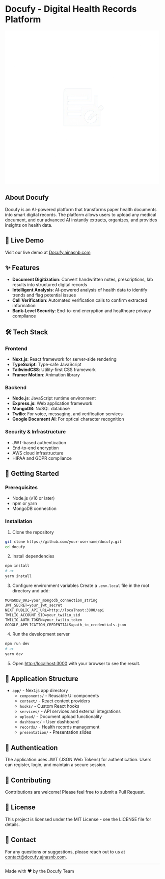 # Docufy - Digital Health Records Platform

![Docufy Logo](public/assets/logo-removebg-preview.png)

## About Docufy

Docufy is an AI-powered platform that transforms paper health documents into smart digital records. The platform allows users to upload any medical document, and our advanced AI instantly extracts, organizes, and provides insights on health data.

## 🚀 Live Demo

Visit our live demo at [Docufy.ajnasnb.com](https://docufy.ajnasnb.com)

## ✨ Features

- **Document Digitization**: Convert handwritten notes, prescriptions, lab results into structured digital records
- **Intelligent Analysis**: AI-powered analysis of health data to identify trends and flag potential issues
- **Call Verification**: Automated verification calls to confirm extracted information
- **Bank-Level Security**: End-to-end encryption and healthcare privacy compliance

## 🛠️ Tech Stack

### Frontend
- **Next.js**: React framework for server-side rendering
- **TypeScript**: Type-safe JavaScript
- **TailwindCSS**: Utility-first CSS framework
- **Framer Motion**: Animation library

### Backend
- **Node.js**: JavaScript runtime environment
- **Express.js**: Web application framework
- **MongoDB**: NoSQL database
- **Twilio**: For voice, messaging, and verification services
- **Google Document AI**: For optical character recognition

### Security & Infrastructure
- JWT-based authentication
- End-to-end encryption
- AWS cloud infrastructure
- HIPAA and GDPR compliance

## 🧰 Getting Started

### Prerequisites
- Node.js (v16 or later)
- npm or yarn
- MongoDB connection

### Installation

1. Clone the repository
```bash
git clone https://github.com/your-username/docufy.git
cd docufy
```

2. Install dependencies
```bash
npm install
# or
yarn install
```

3. Configure environment variables
Create a `.env.local` file in the root directory and add:
```
MONGODB_URI=your_mongodb_connection_string
JWT_SECRET=your_jwt_secret
NEXT_PUBLIC_API_URL=http://localhost:3000/api
TWILIO_ACCOUNT_SID=your_twilio_sid
TWILIO_AUTH_TOKEN=your_twilio_token
GOOGLE_APPLICATION_CREDENTIALS=path_to_credentials.json
```

4. Run the development server
```bash
npm run dev
# or
yarn dev
```

5. Open [http://localhost:3000](http://localhost:3000) with your browser to see the result.

## 📱 Application Structure

- `app/` - Next.js app directory
  - `components/` - Reusable UI components
  - `context/` - React context providers
  - `hooks/` - Custom React hooks
  - `services/` - API services and external integrations
  - `upload/` - Document upload functionality
  - `dashboard/` - User dashboard
  - `records/` - Health records management
  - `presentation/` - Presentation slides

## 🔐 Authentication

The application uses JWT (JSON Web Tokens) for authentication. Users can register, login, and maintain a secure session.

## 📝 Contributing

Contributions are welcome! Please feel free to submit a Pull Request.

## 📄 License

This project is licensed under the MIT License - see the LICENSE file for details.

## 📧 Contact

For any questions or suggestions, please reach out to us at contact@docufy.ajnasnb.com.

---

Made with ❤️ by the Docufy Team
